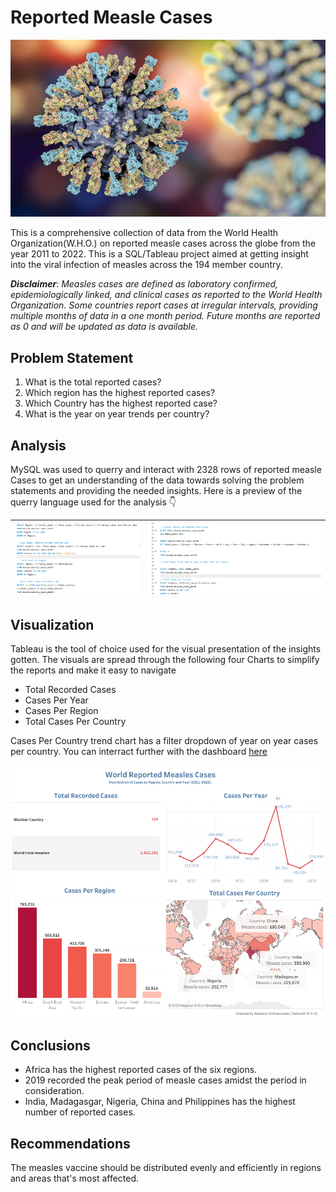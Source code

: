 # Reported Measle Cases

![](Measles.jpg)

This is a comprehensive collection of data from the World Health Organization(W.H.O.) on reported measle cases across the globe from the year 2011 to 2022. This is a SQL/Tableau project aimed at getting insight into the viral infection of measles across the 194 member country.

**_Disclaimer_**: _Measles cases are defined as laboratory confirmed, epidemiologically linked, and clinical cases as reported to the World Health Organization. Some countries report cases at irregular intervals, providing multiple months of data in a one month period. Future months are reported as 0 and will be updated as data is available._

## Problem Statement
1.  What is the total reported cases?
2.  Which region has the highest reported cases?
3.  Which Country has the highest reported case?
4.  What is the year on year trends per country?

## Analysis
MySQL was used to querry and interact with 2328 rows of reported measle Cases to get an understanding of the data towards solving the problem statements and providing the needed insights.
Here is a preview of the querry language used for the analysis 👇

![](querry.png)       |       ![](querry2.png)
:--------------------:|:-----------------------:

## Visualization
Tableau is the tool of choice used for the visual presentation of the insights gotten.
The visuals are spread through the following four Charts to simplify the reports and make it easy to navigate
- Total Recorded Cases
- Cases Per Year
- Cases Per Region
- Total Cases Per Country

Cases Per Country trend chart has a filter dropdown of year on year cases per country.
You can interract further with the dashboard [here](https://public.tableau.com/app/profile/adedayo1601/viz/ReportedMeaslesData/Dashboard1)

![](Dashboard.png)

## Conclusions
- Africa has the highest reported cases of the six regions.
- 2019 recorded the peak period of measle cases amidst the period in consideration.
- India, Madagasgar, Nigeria, China and Philippines has the highest number of reported cases.

## Recommendations
The measles vaccine should be distributed evenly and efficiently in regions and areas that's most affected.

